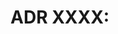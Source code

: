# ADR XXXX: <title>

**Status:** Proposed 
**Date:** YYYY-MM-DD 
**Deciders:** <list of responsible architects or leads> 
**Reviewers:** <optional>

## Context
<What is the issue that triggered this decision?>

## Decision
<What did you decide and why?>

## Consequences
<Positive, negative, or neutral consequences of this decision.>

## Alternatives Considered
<Optional section for rejected approaches>
